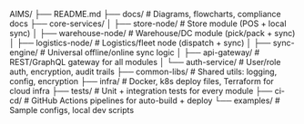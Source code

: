 AIMS/
 ├── README.md
 ├── docs/              # Diagrams, flowcharts, compliance docs
 ├── core-services/
 │   ├── store-node/     # Store module (POS + local sync)
 │   ├── warehouse-node/ # Warehouse/DC module (pick/pack + sync)
 │   ├── logistics-node/ # Logistics/fleet node (dispatch + sync)
 │   ├── sync-engine/    # Universal offline/online sync logic
 │   ├── api-gateway/    # REST/GraphQL gateway for all modules
 │   └── auth-service/   # User/role auth, encryption, audit trails
 ├── common-libs/       # Shared utils: logging, config, encryption
 ├── infra/             # Docker, k8s deploy files, Terraform for cloud infra
 ├── tests/             # Unit + integration tests for every module
 ├── ci-cd/             # GitHub Actions pipelines for auto-build + deploy
 └── examples/          # Sample configs, local dev scripts
